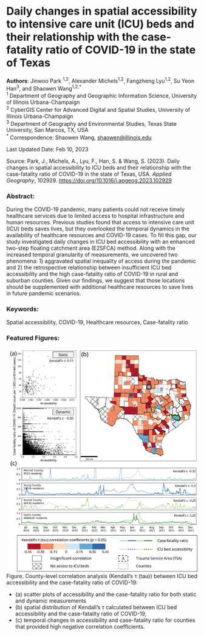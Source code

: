 # Daily changes in spatial accessibility to intensive care unit (ICU) beds and their relationship with the case-fatality ratio of COVID-19 in the state of Texas

**Authors**: Jinwoo Park <sup>1,2</sup>, Alexander Michels<sup>1,2</sup>, Fangzheng Lyu<sup>1,2</sup>, Su Yeon Han<sup>3</sup>, and Shaowen Wang<sup>1,2,*</sup> <br>
<sup>1</sup> Department of Geography and Geographic Information Science, University of Illinois Urbana-Champaign <br>
<sup>2</sup> CyberGIS Center for Advanced Digital and Spatial Studies, University of Illinois Urbana-Champaign <br>
<sup>3</sup> Department of Geography and Environmental Studies, Texas State University, San Marcos, TX, USA <br>
<sup>\*</sup> Correspondence: Shaowen Wang, shaowen@illinois.edu <br>

Last Updated Date: Feb 10, 2023

Source: Park, J., Michels, A., Lyu, F., Han, S. & Wang, S. (2023). Daily changes in spatial accessibility to ICU beds and their relationship with the case-fatality ratio of COVID-19 in the state of Texas, USA. *Applied Geography*, 102929. https://doi.org/10.1016/j.apgeog.2023.102929

### Abstract:
During the COVID-19 pandemic, many patients could not receive timely healthcare services due to limited access to hospital infrastructure and human resources. Previous studies found that access to intensive care unit (ICU) beds saves lives, but they overlooked the temporal dynamics in the availability of healthcare resources and COVID-19 cases. To fill this gap, our study investigated daily changes in ICU bed accessibility with an enhanced two-step floating catchment area (E2SFCA) method. Along with the increased temporal granularity of measurements, we uncovered two phenomena: 1) aggravated spatial inequality of access during the pandemic and 2) the retrospective relationship between insufficient ICU bed accessibility and the high case-fatality ratio of COVID-19 in rural and suburban counties. Given our findings, we suggest that those locations should be supplemented with additional healthcare resources to save lives in future pandemic scenarios.
### Keywords:
Spatial accessibility, COVID-19, Healthcare resources, Case-fatality ratio 

### Featured Figures:
![](./images/figure4.jpg)
Figure. County-level correlation analysis (Kendall’s τ (tau)) between ICU bed accessibility and the case-fatality ratio of COVID-19: 
- (a) scatter plots of accessibility and the case-fatality ratio for both static and dynamic measurements
- (b) spatial distribution of Kendall’s τ calculated between ICU bed accessibility and the case-fatality ratio of COVID-19, 
- (c) temporal changes in accessibility and case-fatality ratio for counties that provided high negative correlation coefficients. 
